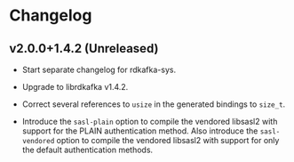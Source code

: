 # Changelog

<a name="2.0.0+1.4.2"></a>
## v2.0.0+1.4.2 (Unreleased)

* Start separate changelog for rdkafka-sys.

* Upgrade to librdkafka v1.4.2.

* Correct several references to `usize` in the generated bindings to `size_t`.

* Introduce the `sasl-plain` option to compile the vendored libsasl2 with
  support for the PLAIN authentication method. Also introduce the
  `sasl-vendored` option to compile the vendored libsasl2 with support for only
  the default authentication methods.
